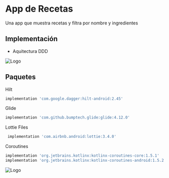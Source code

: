 
# App de Recetas

Una app que muestra recetas y filtra por nombre y ingredientes

## Implementación

- Aquitectura DDD 

![Logo](https://qiita-user-contents.imgix.net/https%3A%2F%2Fqiita-image-store.s3.amazonaws.com%2F0%2F129872%2F350a6331-eb4a-002b-a217-15b3bc8c0bf0.jpeg?ixlib=rb-4.0.0&auto=format&gif-q=60&q=75&s=a03fccda750b7635a921ef461c5e1f75)


## Paquetes

Hilt
```bash
implementation 'com.google.dagger:hilt-android:2.45'
```
Glide
```bash
implementation 'com.github.bumptech.glide:glide:4.12.0'
```
Lottie Files
```bash
 implementation 'com.airbnb.android:lottie:3.4.0'
```
Coroutines
```bash
implementation 'org.jetbrains.kotlinx:kotlinx-coroutines-core:1.5.1'
implementation 'org.jetbrains.kotlinx:kotlinx-coroutines-android:1.5.2'
```
![Logo](https://github.com/AndroidEduardoDev/test/blob/main/ezgif.com-video-to-gif.gif)

